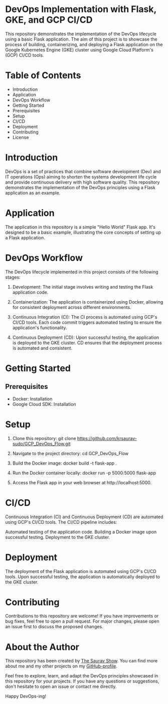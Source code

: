 # DevOps Implementation with Flask, GKE, and GCP CI/CD

This repository demonstrates the implementation of the DevOps lifecycle using a basic Flask application. The aim of this project is to showcase the process of building, containerizing, and deploying a Flask application on the Google Kubernetes Engine (GKE) cluster using Google Cloud Platform's (GCP) CI/CD tools.

# Table of Contents
- Introduction
- Application
- DevOps Workflow
- Getting Started
- Prerequisites
- Setup
- CI/CD
- Deployment
- Contributing
- License

# Introduction
DevOps is a set of practices that combine software development (Dev) and IT operations (Ops) aiming to shorten the systems development life cycle and provide continuous delivery with high software quality. This repository demonstrates the implementation of the DevOps principles using a Flask application as an example.

# Application
The application in this repository is a simple "Hello World" Flask app. It's designed to be a basic example, illustrating the core concepts of setting up a Flask application.

# DevOps Workflow
The DevOps lifecycle implemented in this project consists of the following stages:

1. Development: The initial stage involves writing and testing the Flask application code.

2. Containerization: The application is containerized using Docker, allowing for consistent deployment across different environments.

3. Continuous Integration (CI): The CI process is automated using GCP's CI/CD tools. Each code commit triggers automated testing to ensure the application's functionality.

4. Continuous Deployment (CD): Upon successful testing, the application is deployed to the GKE cluster. CD ensures that the deployment process is automated and consistent.



# Getting Started
## Prerequisites

- Docker: Installation 
- Google Cloud SDK: Installation

# Setup
1. Clone this repository:
git clone https://github.com/krsaurav-sudo/GCP_DevOps_Flow.git

2. Navigate to the project directory: cd GCP_DevOps_Flow

3. Build the Docker image: docker build -t flask-app .

4. Run the Docker container locally: docker run -p 5000:5000 flask-app

5. Access the Flask app in your web browser at http://localhost:5000.


# CI/CD
Continuous Integration (CI) and Continuous Deployment (CD) are automated using GCP's CI/CD tools. The CI/CD pipeline includes:

Automated testing of the application code.
Building a Docker image upon successful testing.
Deployment to the GKE cluster.

# Deployment
The deployment of the Flask application is automated using GCP's CI/CD tools. Upon successful testing, the application is automatically deployed to the GKE cluster.

# Contributing
Contributions to this repository are welcome! If you have improvements or bug fixes, feel free to open a pull request. For major changes, please open an issue first to discuss the proposed changes.

# About the Author
This repository has been created by [The Saurav Show](https://twitter.com/sauravstwt). You can find more about me and my other projects on my [GitHub-profile](https://github.com/krsaurav-sudo).

Feel free to explore, learn, and adapt the DevOps principles showcased in this repository for your projects. If you have any questions or suggestions, don't hesitate to open an issue or contact me directly.

Happy DevOps-ing!


